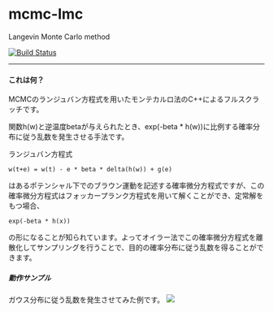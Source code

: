 # mcmc-lmc

Langevin Monte Carlo method

[![Build Status](https://travis-ci.org/hiroyam/mcmc-lmc.svg?branch=master)](https://travis-ci.org/hiroyam/mcmc-lmc)

---

#### これは何？

MCMCのランジュバン方程式を用いたモンテカルロ法のC++によるフルスクラッチです。

関数h(w)と逆温度betaが与えられたとき、exp(-beta * h(w))に比例する確率分布に従う乱数を発生させる手法です。

ランジュバン方程式 
```
w(t+e) = w(t) - e * beta * delta(h(w)) + g(e)
```
はあるポテンシャル下でのブラウン運動を記述する確率微分方程式ですが、この確率微分方程式はフォッカープランク方程式を用いて解くことができ、定常解をもつ場合、
```
exp(-beta * h(x))
```
の形になることが知られています。よってオイラー法でこの確率微分方程式を離散化してサンプリングを行うことで、目的の確率分布に従う乱数を得ることができます。

##### 動作サンプル

ガウス分布に従う乱数を発生させてみた例です。
![](images/plot1.png)

